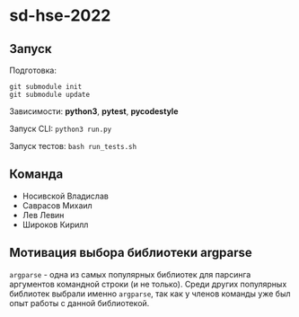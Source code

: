 # sd-hse-2022

## Запуск

Подготовка: 
```
git submodule init
git submodule update
```

Зависимости: **python3**, **pytest**, **pycodestyle**

Запуск CLI: `python3 run.py`

Запуск тестов: `bash run_tests.sh`

## Команда
* Носивской Владислав
* Саврасов Михаил
* Лев Левин
* Широков Кирилл

## Мотивация выбора библиотеки argparse
`argparse` - одна из самых популярных библиотек для парсинга аргументов командной строки (и не только). Среди других популярных библиотек выбрали именно `argparse`, так как у членов команды уже был опыт работы с данной библиотекой.
